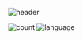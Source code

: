 ![header](https://capsule-render.vercel.app/api?type=slice&color=timeAuto&height=300&section=header&text=I\'m%20DesnLee&desc=haha)

![count](https://github-readme-stats.vercel.app/api?username=desnlee&theme=blue-green)
![language](https://github-readme-stats.vercel.app/api/top-langs/?username=desnlee&theme=blue-green)
